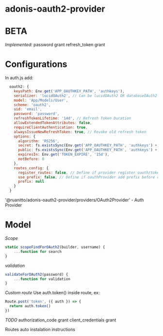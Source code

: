 # adonis-oauth2-provider

# BETA

*Implemented:*
password grant
refresh_token grant

# Configurations
In auth.js add:
```javascript
  oauth2: {
    keysPath: Env.get('APP_OAUTHKEY_PATH', 'authkeys'),
    serializer: 'lucidOAuth2', // Can be lucidOAuth2 OR databaseOAuth2
    model: 'App/Models/User',
    scheme: 'oauth2',
    uid: 'email',
    password: 'password',
    refreshTokenLifetime: '14d', // Refresh Token Duration
    allowExtendedTokenAttributes: false,
    requireClientAuthentication: true,
    alwaysIssueNewRefreshToken: true, // Revoke old refresh token
    options: {
      algorithm: 'RS256',
      secret: fs.existsSync(Env.get('APP_OAUTHKEY_PATH', 'authkeys') + '/oauth-private.key') ? fs.readFileSync(Env.get('APP_OAUTHKEY_PATH', 'authkeys') + '/oauth-private.key') : Logger.error('OAuth Keys not found! Please, run `adonis oauth:key` to generate.'),
      public: fs.existsSync(Env.get('APP_OAUTHKEY_PATH', 'authkeys') + '/oauth-public.key') ? fs.readFileSync(Env.get('APP_OAUTHKEY_PATH', 'authkeys') + '/oauth-public.key') : Logger.error('OAuth Keys not found! Please, run `adonis oauth:key` to generate.'),
      expiresIn: Env.get('TOKEN_EXPIRE', '15d'),
      notBefore: 0
    },
    routes_config: {
      register_routes: false, // Define if provider register oauth/token route
      use_prefix: false, // Define if oauthProvider add prefix before oauth/token route
      prefix: null
    }
  }
```

'@ruanitto/adonis-oauth2-provider/providers/OAuth2Provider' - Auth Provider

# Model
*Scope*
```javascript
static scopeFindForOAuth2(builder, username) {
    ...function for search
}
```

*validation*
```javascript
validateForOAuth2(password) {
    ...function for validation
}
```

*Custom route*
Use auth.token() inside route, ex:
```javascript
Route.post('token', ({ auth }) => {
  return auth.token()
})
```

*TODO*
authorization_code grant
client_credentials grant

Routes
auto instalation
instructions


